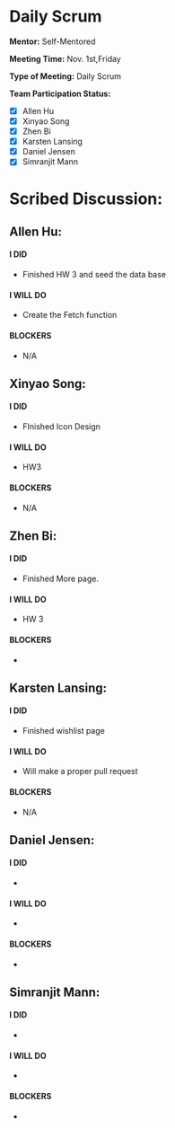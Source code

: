 # Daily Scrum

**Mentor:** Self-Mentored

**Meeting Time:** Nov. 1st,Friday

**Type of Meeting:** Daily Scrum

**Team Participation Status:** 
- [x] Allen Hu 
- [x] Xinyao Song 
- [x] Zhen Bi 
- [x] Karsten Lansing 
- [x] Daniel Jensen 
- [x] Simranjit Mann 

# **Scribed Discussion:**

## **Allen Hu:**  
#### **I DID**  
- Finished HW 3 and seed the data base

#### **I WILL DO**  
- Create the Fetch function 

#### **BLOCKERS**  
- N/A

## **Xinyao Song:**  
#### **I DID**  
- FInished Icon Design

#### **I WILL DO**  
- HW3

#### **BLOCKERS**  
- N/A

## **Zhen Bi:**  
#### **I DID**  
- Finished More page.

#### **I WILL DO**  
- HW 3

#### **BLOCKERS**  
- 

## **Karsten Lansing:**  
#### **I DID**  
- Finished wishlist page

#### **I WILL DO**  
- Will make a proper pull request

#### **BLOCKERS**  
- N/A

## **Daniel Jensen:**  
#### **I DID**  
- 

#### **I WILL DO**  
- 

#### **BLOCKERS**  
-

## **Simranjit Mann:**  
#### **I DID**  
- 

#### **I WILL DO**  
- 

#### **BLOCKERS**  
-
